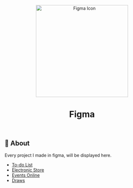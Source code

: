 <div align="center" id="top"> 
  <img align="center" width="300px" src="https://cdn2.downdetector.com/static/uploads/logo/figma2.png" alt="Figma Icon" />
</div>

<h1 align="center">Figma</h1>

<br>

## :dart: About ##

Every project I made in figma, will be displayed here.
- [To-do List](https://www.figma.com/file/BSkA6PBUhsSoqiMOjnKA9I/To-do-List?node-id=0%3A1)
- [Electronic Store](https://www.figma.com/file/moNWcQJ3HhC0Hw2fIbwdtW/Electronic-Store?node-id=0%3A1)
- [Events Online](https://www.figma.com/file/cdTxj26NBBq5T8DmhXTMlD/Events?node-id=0%3A1)
- [Draws](https://www.figma.com/file/Jd1XFwDBGHJMZn69MD75LW/Shutterstock?node-id=0%3A1)
